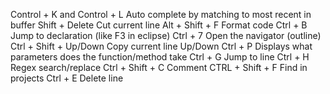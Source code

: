 Control + K and Control + L	Auto complete by matching to most recent in buffer
Shift + Delete	            Cut current line
Alt + Shift + F	            Format code
Ctrl + B	                  Jump to declaration (like F3 in eclipse)
Ctrl + 7	                  Open the navigator (outline)
Ctrl + Shift + Up/Down	    Copy current line Up/Down
Ctrl + P	                  Displays what parameters does the function/method take
Ctrl + G	                  Jump to line
Ctrl + H	                  Regex search/replace
Ctrl + Shift + C	          Comment
CTRL + Shift + F	          Find in projects
Ctrl + E	                  Delete line
